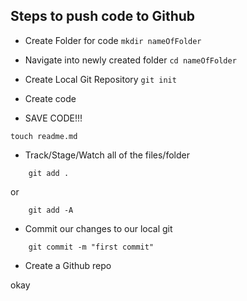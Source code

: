 ## Steps to push code to Github

- Create Folder for code
`mkdir nameOfFolder`
- Navigate into newly created folder
`cd nameOfFolder`
- Create Local Git Repository
`git init`
- Create code

- SAVE CODE!!!

`touch readme.md`
- Track/Stage/Watch all of the files/folder
```
    git add .
```
or
```
    git add -A
```
- Commit our changes to our local git
```
    git commit -m "first commit"
```
- Create a Github repo

okay